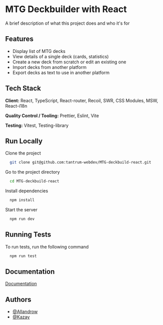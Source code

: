# MTG Deckbuilder with React

A brief description of what this project does and who it's for

## Features

- Display list of MTG decks
- View details of a single deck (cards, statistics)
- Create a new deck from scratch or edit an existing one
- Import decks from another platform
- Export decks as text to use in another platform

## Tech Stack

**Client:** React, TypeScript, React-router, Recoil, SWR, CSS Modules, MSW, React-i18n

**Quality Control / Tooling:** Prettier, Eslint, Vite

**Testing:** Vitest, Testing-library

## Run Locally

Clone the project

```bash
  git clone git@github.com:tantrum-webdev/MTG-deckbuild-react.git
```

Go to the project directory

```bash
  cd MTG-deckbuild-react
```

Install dependencies

```bash
  npm install
```

Start the server

```bash
  npm run dev
```

## Running Tests

To run tests, run the following command

```bash
  npm run test
```

## Documentation

[Documentation](https://tantrum-webdev.github.io/#/)

## Authors

- [@Allandrow](https://github.com/Allandrow)
- [@Kazay](https://github.com/Kazay)
